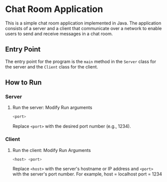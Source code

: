 # Chat Room Application

This is a simple chat room application implemented in Java. The application consists of a server and a client that communicate over a network to enable users to send and receive messages in a chat room.

## Entry Point

The entry point for the program is the `main` method in the `Server` class for the server and the `Client` class for the client.

## How to Run

### Server

1. Run the server: Modify Run arguments
    ```bash
    <port>
    ```
   Replace `<port>` with the desired port number (e.g., 1234).

### Client

1. Run the client: Modify Run Arguments

    ```bash
    <host> <port>
    ```

   Replace `<host>` with the server's hostname or IP address and `<port>` with the server's port number.
   For example, host = localhost port = 1234
